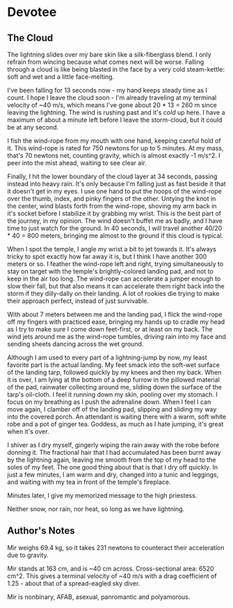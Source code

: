 # Devotee

## The Cloud

The lightning slides over my bare skin like a silk-fiberglass blend. I only refrain from wincing because what comes next will be worse. Falling through a cloud is like being blasted in the face by a very cold steam-kettle: soft and wet and a little face-melting.

I've been falling for 13 seconds now - my hand keeps steady time as I count. I hope I leave the cloud soon - I'm already traveling at my terminal velocity of ~40 m/s, which means I've gone about 20 * 13 = 260 m since leaving the lightning. The wind is rushing past and it's _cold_ up here. I have a maximum of about a minute left before I leave the storm-cloud, but it could be at any second.

I fish the wind-rope from my mouth with one hand, keeping careful hold of it. This wind-rope is rated for 750 newtons for up to 5 minutes. At my mass, that's 70 newtons net, counting gravity, which is almost exactly -1 m/s^2. I peer into the mist ahead, waiting to see clear air.

Finally, I hit the lower boundary of the cloud layer at 34 seconds, passing instead into heavy rain. It's only because I'm falling just as fast beside it that it doesn't get in my eyes. I use one hand to put the hoops of the wind-rope over the thumb, index, and pinky fingers of the other. Untying the knot in the center, wind blasts forth from the wind-rope, shoving my arm back in it's socket before I stabilize it by grabbing my wrist. This is the best part of the journey, in my opinion. The wind doesn't buffet me as badly, and I have time to just watch for the ground. In 40 seconds, I will travel another 40/20 * 40 = 800 meters, bringing me almost to the ground if this cloud is typical.

When I spot the temple, I angle my wrist a bit to jet towards it. It's always tricky to spot exactly how far away it is, but I think I have another 300 meters or so. I feather the wind-rope left and right, trying simultaneously to stay on target with the temple's brightly-colored landing pad, and not to keep in the air too long. The wind-rope can accelerate a jumper enough to slow their fall, but that also means it can accelerate them right back into the storm if they dilly-dally on their landing. A lot of rookies die trying to make their approach perfect, instead of just survivable.

With about 7 meters between me and the landing pad, I flick the wind-rope off my fingers with practiced ease, bringing my hands up to cradle my head as I try to make sure I come down feet-first, or at least on my back. The wind jets around me as the wind-rope tumbles, driving rain into my face and sending sheets dancing across the wet ground.

Although I am used to every part of a lightning-jump by now, my least favorite part is the actual landing. My feet smack into the soft-wet surface of the landing tarp, followed quickly by my knees and then my back. When it is over, I am lying at the bottom of a deep furrow in the pillowed material of the pad, rainwater collecting around me, sliding down the surface of the tarp's oil-cloth. I feel it running down my skin, pooling over my stomach. I focus on my breathing as I push the adrenaline down. When I feel I can move again, I clamber off of the landing pad, slipping and sliding my way into the covered porch. An attendant is waiting there with a warm, soft white robe and a pot of ginger tea. Goddess, as much as I hate jumping, it's great when it's over.

I shiver as I dry myself, gingerly wiping the rain away with the robe before donning it. The fractional hair that I had accumulated has been burnt away by the lightning again, leaving me smooth from the top of my head to the soles of my feet. The one good thing about that is that I dry off quickly. In just a few minutes, I am warm and dry, changed into a tunic and leggings, and waiting with my tea in front of the temple's fireplace.

Minutes later, I give my memorized message to the high priestess.

Neither snow, nor rain, nor heat, so long as we have lightning.

## Author's Notes

Mir weighs 69.4 kg, so it takes 231 newtons to counteract their acceleration due to gravity.

Mir stands at 163 cm, and is ~40 cm across. Cross-sectional area: 6520 cm^2. This gives a terminal velocity of ~40 m/s with a drag coefficient of 1.25 - about that of a spread-eagled sky diver.

Mir is nonbinary, AFAB, asexual, panromantic and polyamorous.
